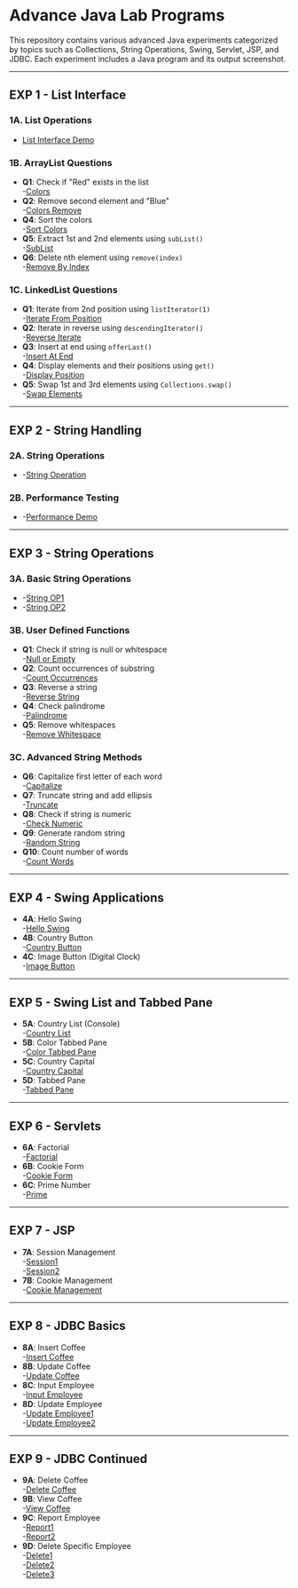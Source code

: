
# Advance Java Lab Programs

This repository contains various advanced Java experiments categorized by topics such as Collections, String Operations, Swing, Servlet, JSP, and JDBC. Each experiment includes a Java program and its output screenshot.

---

## EXP 1 - List Interface

### 1A. List Operations
- [List Interface Demo](https://github.com/sudeepykalapur/Advance-Java-/blob/main/EXP1-ListInterface/1A-ListInterfaceDemo/ListInterfaceDemo.png)

### 1B. ArrayList Questions
- **Q1**: Check if "Red" exists in the list  
  -[Colors](https://github.com/sudeepykalapur/Advance-Java-/blob/main/EXP1-ListInterface/1B-ArrayList/colors.png)
- **Q2**: Remove second element and "Blue"  
  -[Colors Remove](https://github.com/sudeepykalapur/Advance-Java-/blob/main/EXP1-ListInterface/1B-ArrayList/ColorsRemove.png)
- **Q4**: Sort the colors  
  -[Sort Colors](https://github.com/sudeepykalapur/Advance-Java-/blob/main/EXP1-ListInterface/1B-ArrayList/SortColors.png)
- **Q5**: Extract 1st and 2nd elements using `subList()`  
  -[SubList](https://github.com/sudeepykalapur/Advance-Java-/blob/main/EXP1-ListInterface/1B-ArrayList/SubList.png)
- **Q6**: Delete nth element using `remove(index)`  
  -[Remove By Index](https://github.com/sudeepykalapur/Advance-Java-/blob/main/EXP1-ListInterface/1B-ArrayList/RemoveByIndex.png)

### 1C. LinkedList Questions
- **Q1**: Iterate from 2nd position using `listIterator(1)`  
  -[Iterate From Position](https://github.com/sudeepykalapur/Advance-Java-/blob/main/EXP1-ListInterface/1C-LinkedList/IterateFromSpecifiedPosition.png)
- **Q2**: Iterate in reverse using `descendingIterator()`  
  -[Reverse Iterate](https://github.com/sudeepykalapur/Advance-Java-/blob/main/EXP1-ListInterface/1C-LinkedList/ReverseIterate.png)
- **Q3**: Insert at end using `offerLast()`  
  -[Insert At End](https://github.com/sudeepykalapur/Advance-Java-/blob/main/EXP1-ListInterface/1C-LinkedList/InsertAtEndLinkedList.png)
- **Q4**: Display elements and their positions using `get()`  
  -[Display Position](https://github.com/sudeepykalapur/Advance-Java-/blob/main/EXP1-ListInterface/1C-LinkedList/DisplayPositionLinkedList.png)
- **Q5**: Swap 1st and 3rd elements using `Collections.swap()`  
  -[Swap Elements](https://github.com/sudeepykalapur/Advance-Java-/blob/main/EXP1-ListInterface/1C-LinkedList/SwapElementLinkedList.png)

---

## EXP 2 - String Handling

### 2A. String Operations
- -[String Operation](https://github.com/sudeepykalapur/Advance-Java-/blob/main/EXP2-StringHandling/2A-StringOperations/StringOperationDemo.png)

### 2B. Performance Testing
- -[Performance Demo](https://github.com/sudeepykalapur/Advance-Java-/blob/main/EXP2-StringHandling/2B-PerformanceString/Performancedemo.png)

---

## EXP 3 - String Operations

### 3A. Basic String Operations
- -[String OP1](https://github.com/sudeepykalapur/Advance-Java-/blob/main/EXP3-StringOperation/3A-Stringoperations/StringOP1.png)
- -[String OP2](https://github.com/sudeepykalapur/Advance-Java-/blob/main/EXP3-StringOperation/3A-Stringoperations/StringOP2.png)

### 3B. User Defined Functions
- **Q1**: Check if string is null or whitespace  
  -[Null or Empty](https://github.com/sudeepykalapur/Advance-Java-/blob/main/EXP3-StringOperation/3B-StringOperation/NullOrEmpty.png)
- **Q2**: Count occurrences of substring  
  -[Count Occurrences](https://github.com/sudeepykalapur/Advance-Java-/blob/main/EXP3-StringOperation/3B-StringOperation/CountWordsInString.png)
- **Q3**: Reverse a string  
  -[Reverse String](https://github.com/sudeepykalapur/Advance-Java-/blob/main/EXP3-StringOperation/3B-StringOperation/ReverseCharacterInString.png)
- **Q4**: Check palindrome  
  -[Palindrome](https://github.com/sudeepykalapur/Advance-Java-/blob/main/EXP3-StringOperation/3B-StringOperation/PalindromeString.png)
- **Q5**: Remove whitespaces  
  -[Remove Whitespace](https://github.com/sudeepykalapur/Advance-Java-/blob/main/EXP3-StringOperation/3B-StringOperation/RemoveWhiteSpace.png)

### 3C. Advanced String Methods
- **Q6**: Capitalize first letter of each word  
  -[Capitalize](https://github.com/sudeepykalapur/Advance-Java-/blob/main/EXP3-StringOperation/3C-StringOperations/CapitalizeFirst.png)
- **Q7**: Truncate string and add ellipsis  
  -[Truncate](https://github.com/sudeepykalapur/Advance-Java-/blob/main/EXP3-StringOperation/3C-StringOperations/TruncateString.png)
- **Q8**: Check if string is numeric  
  -[Check Numeric](https://github.com/sudeepykalapur/Advance-Java-/blob/main/EXP3-StringOperation/3C-StringOperations/CheckNumericString.png)
- **Q9**: Generate random string  
  -[Random String](https://github.com/sudeepykalapur/Advance-Java-/blob/main/EXP3-StringOperation/3C-StringOperations/RandomString.png)
- **Q10**: Count number of words  
  -[Count Words](https://github.com/sudeepykalapur/Advance-Java-/blob/main/EXP3-StringOperation/3C-StringOperations/SubStringCount.png)

---

## EXP 4 - Swing Applications

- **4A**: Hello Swing  
  -[Hello Swing](https://github.com/sudeepykalapur/Advance-Java-/blob/main/EXP4-Swing1/SwingApp.png)
- **4B**: Country Button  
  -[Country Button](https://github.com/sudeepykalapur/Advance-Java-/blob/main/EXP4-Swing1/CountryPress.png)
- **4C**: Image Button (Digital Clock)  
  -[Image Button](https://github.com/sudeepykalapur/Advance-Java-/blob/main/EXP4-Swing1/DigitalClock.png)

---

## EXP 5 - Swing List and Tabbed Pane

- **5A**: Country List (Console)  
  -[Country List](https://github.com/sudeepykalapur/Advance-Java-/blob/main/EXP5-Swing2/CountryListConsole.png)
- **5B**: Color Tabbed Pane  
  -[Color Tabbed Pane](https://github.com/sudeepykalapur/Advance-Java-/blob/main/EXP5-Swing2/ColorTabbedPane.png)
- **5C**: Country Capital  
  -[Country Capital](https://github.com/sudeepykalapur/Advance-Java-/blob/main/EXP5-Swing2/CountryList.png)
- **5D**: Tabbed Pane  
  -[Tabbed Pane](https://github.com/sudeepykalapur/Advance-Java-/blob/main/EXP5-Swing2/TabbedPane.png)

---

## EXP 6 - Servlets

- **6A**: Factorial  
  -[Factorial](https://github.com/sudeepykalapur/Advance-Java-/blob/main/EXP6-Servelets/Factorial.png)
- **6B**: Cookie Form  
  -[Cookie Form](https://github.com/sudeepykalapur/Advance-Java-/blob/main/EXP6-Servelets/Cookie.jpeg)
- **6C**: Prime Number  
  -[Prime](https://github.com/sudeepykalapur/Advance-Java-/blob/main/EXP6-Servelets/Prime.png)

---

## EXP 7 - JSP

- **7A**: Session Management  
  -[Session1](https://github.com/sudeepykalapur/Advance-Java-/blob/main/EXP7-JSP/Session1.jpeg)  
  -[Session2](https://github.com/sudeepykalapur/Advance-Java-/blob/main/EXP7-JSP/Session2.jpeg)
- **7B**: Cookie Management  
  -[Cookie Management](https://github.com/sudeepykalapur/Advance-Java-/blob/main/EXP7-JSP/Cookie%20List.jpeg)

---

## EXP 8 - JDBC Basics

- **8A**: Insert Coffee  
  -[Insert Coffee](https://github.com/sudeepykalapur/Advance-Java-/blob/main/EXP8-JDBC1/8a.png)
- **8B**: Update Coffee  
  -[Update Coffee](https://github.com/sudeepykalapur/Advance-Java-/blob/main/EXP8-JDBC1/8b.png)
- **8C**: Input Employee  
  -[Input Employee](https://github.com/sudeepykalapur/Advance-Java-/blob/main/EXP8-JDBC1/8c1.jpeg)
- **8D**: Update Employee  
  -[Update Employee1](https://github.com/sudeepykalapur/Advance-Java-/blob/main/EXP8-JDBC1/8d1.jpeg)  
  -[Update Employee2](https://github.com/sudeepykalapur/Advance-Java-/blob/main/EXP8-JDBC1/8d2.jpeg)

---

## EXP 9 - JDBC Continued

- **9A**: Delete Coffee  
  -[Delete Coffee](https://github.com/sudeepykalapur/Advance-Java-/blob/main/EXP9-JDBC2/9A.png)
- **9B**: View Coffee  
  -[View Coffee](https://github.com/sudeepykalapur/Advance-Java-/blob/main/EXP9-JDBC2/9B.png)
- **9C**: Report Employee  
  -[Report1](https://github.com/sudeepykalapur/Advance-Java-/blob/main/EXP9-JDBC2/9C1.png)  
  -[Report2](https://github.com/sudeepykalapur/Advance-Java-/blob/main/EXP9-JDBC2/9C2.png)
- **9D**: Delete Specific Employee  
  -[Delete1](https://github.com/sudeepykalapur/Advance-Java-/blob/main/EXP9-JDBC2/9D1.png)  
  -[Delete2](https://github.com/sudeepykalapur/Advance-Java-/blob/main/EXP9-JDBC2/9D2.png)  
  -[Delete3](https://github.com/sudeepykalapur/Advance-Java-/blob/main/EXP9-JDBC2/9D3.png)
